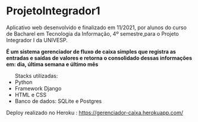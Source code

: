 # ProjetoIntegrador1
Aplicativo web desenvolvido e finalizado em 11/2021, por alunos do curso de Bacharel em Tecnologia da Informação, 4º semestre,para o Projeto Integrador I da UNIVESP.

<b>É um sistema gerenciador de fluxo de caixa simples
  que registra as entradas e saídas de valores 
  e retorna o consolidado dessas informações em: 
  dia, última semana e último mês</b>
  
  <ul>Stacks utilizadas:
    <li>Python
    <li>Framework Django
    <li>HTML e CSS
    <li>Banco de dados: SQLite e Postgres
  </ul>
  
  Deploy realizado no Heroku : https://gerenciador-caixa.herokuapp.com/
    
